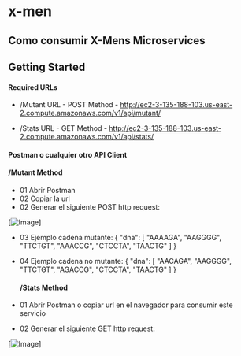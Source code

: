 # x-men

## Como consumir X-Mens Microservices

## Getting Started

#### Required URLs

- /Mutant URL - POST Method -  http://ec2-3-135-188-103.us-east-2.compute.amazonaws.com/v1/api/mutant/

- /Stats URL - GET Method -    http://ec2-3-135-188-103.us-east-2.compute.amazonaws.com/v1/api/stats/

#### Postman o cualquier otro API Client

#### /Mutant Method

- 01 Abrir Postman 
- 02 Copiar la url
- 02 Generar el siguiente POST http request:

[![Image](file:///C:/Users/marti/OneDrive/Pictures/AWS-capture/mutant-post-request.png "Mutant POST HTTP Request")]

- 03 Ejemplo cadena mutante:
  {
    "dna": [
        "AAAAGA", "AAGGGG", "TTCTGT", "AAACCG", "CTCCTA", "TAACTG"
    ]
  }
- 04 Ejemplo cadena no mutante:
  {
    "dna": [
        "AACAGA", "AAGGGG", "TTCTGT", "AGACCG", "CTCCTA", "TAACTG"
    ]
  }
  
  #### /Stats Method

- 01 Abrir Postman o copiar url en el navegador para consumir este servicio
- 02 Generar el siguiente GET http request:

[![Image](file:///C:/Users/marti/OneDrive/Pictures/AWS-capture/mutant-post-request.png "Stats GET HTTP Request")]
